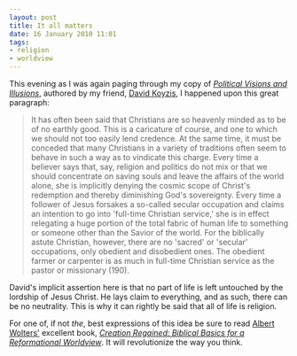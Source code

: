 ```yaml
---
layout: post
title: It all matters
date: 16 January 2010 11:01
tags:
- religion
- worldview
---
```

<p>This evening as I was again paging through my copy of <a href="http://www.amazon.com/Political-Visions-Illusions-Contemporary-Ideologies/dp/0830827269"><em>Political Visions and Illusions</em></a>, authored by my friend, <a href="http://byzantinecalvinist.blogspot.com">David Koyzis</a>, I happened upon this great paragraph:</p>
<blockquote>
It has often been said that Christians are so heavenly minded as to be of no earthly good. This is a caricature of course, and one to which we should not too easily lend credence. At the same time, it must be conceded that many Christians in a variety of traditions often seem to behave in such a way as to vindicate this charge. Every time a believer says that, say, religion and politics do not mix or that we should concentrate on saving souls and leave the affairs of the world alone, she is implicitly denying the cosmic scope of Christ's redemption and thereby diminishing God's sovereignty. Every time a follower of Jesus forsakes a so-called secular occupation and claims an intention to go into 'full-time Christian service,' she is in effect relegating a huge portion of the total fabric of human life to something or someone other than the Savior of the world. For the biblically astute Christian, however, there are no 'sacred' or 'secular' occupations, only obedient and disobedient ones. The obedient farmer or carpenter is as much in full-time Christian service as the pastor or missionary (190).
</blockquote>
<p>David's implicit assertion here is that no part of life is left untouched by the lordship of Jesus Christ. He lays claim to everything, and as such, there can be no neutrality. This is why it can rightly be said that all of life is religion.</p>

For one of, if not <em>the</em>, best expressions of this idea be sure to read <a href="http://www.allofliferedeemed.co.uk/wolters.htm">Albert Wolters'</a> excellent book, <a href="http://www.amazon.com/Creation-Regained-Biblical-Reformational-Worldview/dp/0802829694/ref=sr_1_1?ie=UTF8&amp;s=books&amp;qid=1263606720&amp;sr=8-1"><em>Creation Regained: Biblical Basics for a Reformational Worldview</em></a>. It will revolutionize the way you think.
